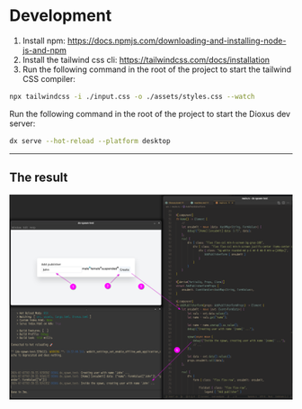 # Development

1. Install npm: https://docs.npmjs.com/downloading-and-installing-node-js-and-npm
2. Install the tailwind css cli: https://tailwindcss.com/docs/installation
3. Run the following command in the root of the project to start the tailwind CSS compiler:

```bash
npx tailwindcss -i ./input.css -o ./assets/styles.css --watch
```

Run the following command in the root of the project to start the Dioxus dev server:

```bash
dx serve --hot-reload --platform desktop
```

---

## The result

![](./screenshot.png)
